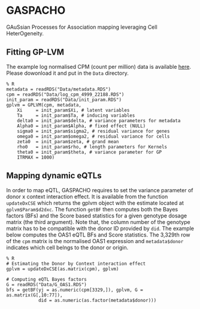 # GASPACHO

GAuSsian Processes for Association mapping leveraging Cell HeterOgeneity.

## Fitting GP-LVM
The example log normalised CPM (count per million) data is available [here](https://drive.google.com/file/d/1voKdmSMBHW_UET2TKdezMX4szREhEMgN/view?usp=sharing). Please dowonload it and put in the `Data` directory.

	% R
	metadata = readRDS("Data/metadata.RDS")
	cpm = readRDS("Data/log_cpm_4999_22188.RDS")
	init_param = readRDS("Data/init_param.RDS")
	gplvm = GPLVM(cpm, metadata,
		Xi     = init_param$Xi, # latent variables
		Ta     = init_param$Ta, # inducing variables
		delta0 = init_param$delta, # variance parameters for metadata
		Alpha0 = init_param$Alpha, # fixed effect (NULL)
		sigma0 = init_param$sigma2, # residual variance for genes
		omega0 = init_param$omega2, # residual variance for cells
		zeta0  = init_param$zeta, # grand mean
		rho0   = init_param$rho, # length parameters for Kernels
		theta0 = init_param$theta, # variance parameter for GP
		ITRMAX = 1000)

## Mapping dynamic eQTLs
In order to map eQTL, GASPACHO requires to set the variance parameter of donor x context interaction effect. It is available from the function `updateDxCSE` which returns the gplvm object with the estimate located at `gplvm$Param$d2dxc`. The function `getBF` then computes both the Bayes factors (BFs) and the Score based statistics for a given genotype dosage matrix (the third argument).  Note that, the column number of the genotype matrix has to be compatible with the donor ID provided by `did`. The example below computes the OAS1 eQTL BFs and Score statistics. The 3,329th row of the `cpm` matrix is the normalised OAS1 expression and `metadata$donor` indicates which cell belngs to the donor or origin.

	% R
	# Estimating the Donor by Context interaction effect
	gplvm = updateDxCSE(as.matrix(cpm), gplvm)
	
	# Computing eQTL Bayes factors
	G = readRDS("Data/G_OAS1.RDS")
	bfs = getBF(yj = as.numeric(cpm[3329,]), gplvm, G = as.matrix(G[,10:77]), 
	            did = as.numeric(as.factor(metadata$donor)))
